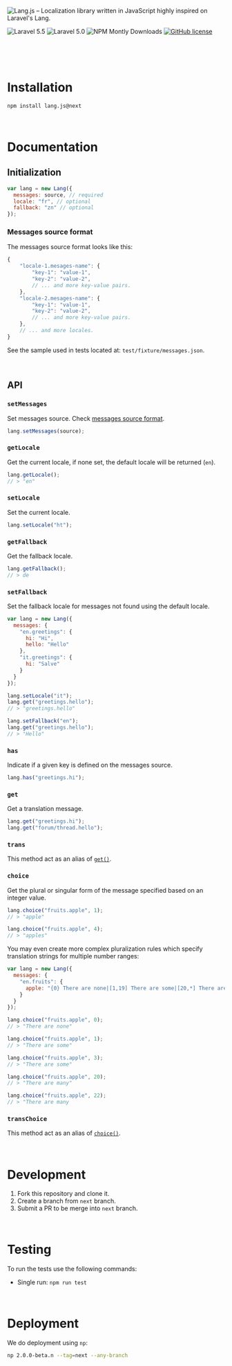 ![Lang.js – Localization library written in JavaScript highly inspired on Laravel's Lang.](.github/banner.png)

![Laravel 5.5](https://img.shields.io/badge/Laravel-5.5-f4645f.svg)
![Laravel 5.0](https://img.shields.io/badge/Laravel-5.0-f4645f.svg)
![NPM Montly Downloads](https://img.shields.io/npm/dm/lang.js.svg)
[![GitHub license](https://img.shields.io/badge/license-MIT-blue.svg)](https://raw.githubusercontent.com/rmariuzzo/Lang.js/master/LICENSE)

<br>
<br>
<br>

# Installation

```bash
npm install lang.js@next
```

<br>

# Documentation

## Initialization

```js
var lang = new Lang({
  messages: source, // required
  locale: "fr", // optional
  fallback: "zn" // optional
});
```

### Messages source format

The messages source format looks like this:

```js
{
    "locale-1.mesages-name": {
        "key-1": "value-1",
        "key-2": "value-2",
        // ... and more key-value pairs.
    },
    "locale-2.mesages-name": {
        "key-1": "value-1",
        "key-2": "value-2",
        // ... and more key-value pairs.
    },
    // ... and more locales.
}
```

See the sample used in tests located at: `test/fixture/messages.json`.

<br>

## API

### `setMessages`

Set messages source. Check [messages source format](#messages-source-format).

```js
lang.setMessages(source);
```

### `getLocale`

Get the current locale, if none set, the default locale will be returned (`en`).

```js
lang.getLocale();
// > "en"
```

### `setLocale`

Set the current locale.

```js
lang.setLocale("ht");
```

### `getFallback`

Get the fallback locale.

```js
lang.getFallback();
// > de
```

### `setFallback`

Set the fallback locale for messages not found using the default locale.

```js
var lang = new Lang({
  messages: {
    "en.greetings": {
      hi: "Hi",
      hello: "Hello"
    },
    "it.greetings": {
      hi: "Salve"
    }
  }
});

lang.setLocale("it");
lang.get("greetings.hello");
// > "greetings.hello"

lang.setFallback("en");
lang.get("greetings.hello");
// > "Hello"
```

### `has`

Indicate if a given key is defined on the messages source.

```js
lang.has("greetings.hi");
```

### `get`

Get a translation message.

```js
lang.get("greetings.hi");
lang.get("forum/thread.hello");
```

### `trans`

This method act as an alias of [`get()`](#get).

### `choice`

Get the plural or singular form of the message specified based on an integer value.

```js
lang.choice("fruits.apple", 1);
// > "apple"

lang.choice("fruits.apple", 4);
// > "apples"
```

You may even create more complex pluralization rules which specify translation strings for multiple number ranges:

```js
var lang = new Lang({
  messages: {
    "en.fruits": {
      apple: "{0} There are none|[1,19] There are some|[20,*] There are many"
    }
  }
});

lang.choice("fruits.apple", 0);
// > "There are none"

lang.choice("fruits.apple", 1);
// > "There are some"

lang.choice("fruits.apple", 3);
// > "There are some"

lang.choice("fruits.apple", 20);
// > "There are many"

lang.choice("fruits.apple", 22);
// > "There are many
```

### `transChoice`

This method act as an alias of [`choice()`](#choice).

<br>

# Development

1.  Fork this repository and clone it.
2.  Create a branch from `next` branch.
3.  Submit a PR to be merge into `next` branch.

<br>

# Testing

To run the tests use the following commands:

- Single run: `npm run test`

<br>

# Deployment

We do deployment using `np`:

```bash
np 2.0.0-beta.n --tag=next --any-branch
```
